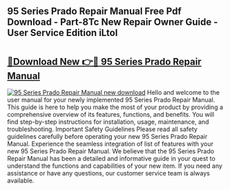 ## 95 Series Prado Repair Manual Free Pdf Download - Part-8Tc New Repair Owner Guide - User Service Edition iLtol

# <h2><a href="http://bc50867.oget.top/?id=95+Series+Prado+Repair+Manual">🔗Download New 👉🔴 95 Series Prado Repair Manual</a></h2>

[![95 Series Prado Repair Manual new download](https://i.imgur.com/5g1atiW.png)](http://bc50867.oget.top/?id=95+Series+Prado+Repair+Manual)
Hello and welcome to the user manual for your newly implemented 95 Series Prado Repair Manual. This guide is here to help you make the most of your product by providing a comprehensive overview of its features, functions, and benefits. You will find step-by-step instructions for installation, usage, maintenance, and troubleshooting. Important Safety Guidelines Please read all safety guidelines carefully before operating your new 95 Series Prado Repair Manual. Experience the seamless integration of list of features with your new 95 Series Prado Repair Manual. We believe that the 95 Series Prado Repair Manual has been a detailed and informative guide in your quest to understand the functions and capabilities of your new item. If you need any assistance or have any questions, our customer service team is always available.
